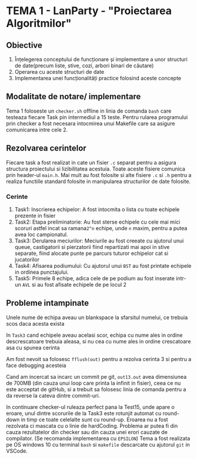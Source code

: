 # TEMA 1 - LanParty - "Proiectarea Algoritmilor"

## Obiective
1. Înțelegerea conceptului de funcționare și implementare a unor structuri de date(precum liste, stive, cozi, arbori binari de căutare)
2. Operarea cu aceste structuri de date
3. Implementarea unei funcționalități practice folosind aceste concepte

## Modalitate de notare/ implementare

Tema 1 foloseste un `checker.sh` offline in linia de comanda `bash` care testeaza fiecare Task pin intermediul a 15 teste. 
Pentru rularea programului prin checker a fost necesara intocmirea unui Makefile care sa asigure comunicarea intre cele 2.

## Rezolvarea cerintelor

Fiecare task a fost realizat in cate un fisier `.c` separat pentru a asigura structura proiectului si lizibilitatea acestuia. 
Toate aceste fisiere comunica prin header-ul `main.h`. Mai mult au fost folosite si alte fisiere `.c` si `.h` pentru a realiza functiile standard folosite in manipularea structurilor de date folosite.

### Cerinte
1. Task1: Inscrierea echipelor:
     A fost intocmita o lista cu toate echipele prezente in fisier
2. Task2: Etapa preliminatorie:
     Au fost sterse echipele cu cele mai mici scoruri astfel incat sa ramana`2^n` echipe, unde `n` maxim, pentru a putea avea loc campionatul.
3. Task3: Derularea meciurilor:
     Meciurile au fost creeate cu ajutorul unui queue, castigatorii si pierzatorii fiind repartizati mai apoi in stive separate, fiind alocate punte pe parcurs tuturor echipelor cat si jucatorilor
4. Task4: Afisarea podiumului: Cu ajutorul unui `BST` au fost printate echipele in ordinea punctajului.
5. Task5: Primele 8 echipe, adica cele de pe podium au fost inserate intr-un `AVL` si au fost afisate echipele de pe locul 2

## Probleme intampinate

Unele nume de echipa aveau un blankspace la sfarsitul numelui, ce trebuia scos daca acesta exista

In `Task3` cand echipele aveau acelasi scor, echipa cu nume ales in ordine descrescatoare trebuia aleasa, si nu cea cu nume ales in ordine crescatoare asa cu spunea cerinta

Am fost nevoit sa folosesc `fflush(out)` pentru a rezolva cerinta 3 si pentru a face debugging acesteia

Cand am incercat sa incarc un commit pe git, `out13.out` avea dimensiunea de 700MB (din cauza unui loop care printa la infinit in fisier), ceea ce nu este acceptat de gitHub, si a trebuit sa folosesc linia de comanda pentru a da reverse la cateva dintre commit-uri.

In continuare checker-ul ruleaza perfect pana la Test15, unde apare o eroare, unul dintre scorurile de la Task3 este rotunjit automat cu round-down in timp ce toate celelalte sunt cu round-up. Eroarea nu a fost rezolvata ci mascata cu o linie de hardCoding. 
Problema ar putea fi din cauza rezultatelor din checker sau din cauza unei erori cauzate de compilator. (Se recomanda implementarea cu `EPSILON`)
Tema a fost realizata pe OS windows 10 cu terminal `bash` si `makefile` descarcate cu ajutorul `git` in VSCode.

